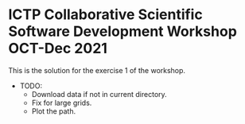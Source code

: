 # ICTP Collaborative Scientific Software Development Workshop OCT-Dec 2021

This is the solution for the exercise 1 of the workshop.

- TODO:
    * Download data if not in current directory.
    * Fix for large grids.
    * Plot the path.

